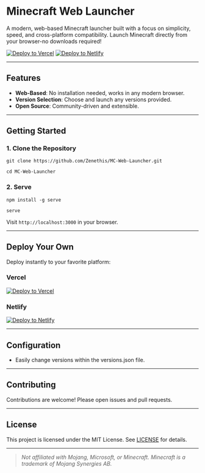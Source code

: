 # Minecraft Web Launcher

A modern, web-based Minecraft launcher built with a focus on simplicity, speed, and cross-platform compatibility. Launch Minecraft directly from your browser-no downloads required!

[![Deploy to Vercel](https://vercel.com/button)](https://vercel.com/new/clone?repository-url=https://github.com/Zenethis/Minecraft-Web-Launcher)
[![Deploy to Netlify](https://www.netlify.com/img/deploy/button.svg)](https://app.netlify.com/start/deploy?repository=https://github.com/Zenethis/Minecraft-Web-Launcher)

---

##  Features

- **Web-Based**: No installation needed, works in any modern browser.
- **Version Selection**: Choose and launch any versions provided.
- **Open Source**: Community-driven and extensible.

---

##  Getting Started

### 1. Clone the Repository

`git clone https://github.com/Zenethis/MC-Web-Launcher.git`

`cd MC-Web-Launcher`

### 2. Serve

`npm install -g serve`

`serve`

Visit `http://localhost:3000` in your browser.

---

##  Deploy Your Own

Deploy instantly to your favorite platform:

### Vercel

[![Deploy to Vercel](https://vercel.com/button)](https://vercel.com/new/clone?repository-url=https://github.com/Zenethis/Minecraft-Web-Launcher)

### Netlify

[![Deploy to Netlify](https://www.netlify.com/img/deploy/button.svg)](https://app.netlify.com/start/deploy?repository=https://github.com/Zenethis/Minecraft-Web-Launcher)

---

##  Configuration

- Easily change versions within the versions.json file.

---

##  Contributing

Contributions are welcome! Please open issues and pull requests.

---

##  License

This project is licensed under the MIT License. See [LICENSE](LICENSE) for details.

---

> _Not affiliated with Mojang, Microsoft, or Minecraft. Minecraft is a trademark of Mojang Synergies AB._
